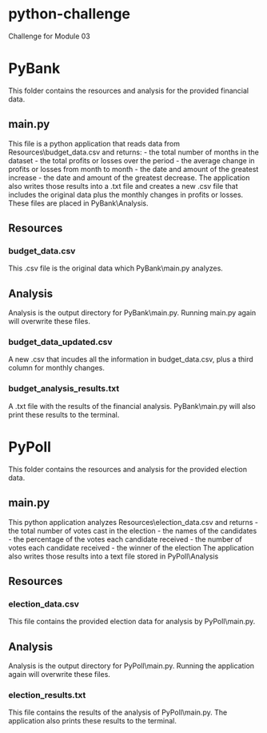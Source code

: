 # python-challenge
Challenge for Module 03

# PyBank

This folder contains the resources and analysis for the provided financial data.

## main.py

This file is a python application that reads data from Resources\budget_data.csv and returns:
    - the total number of months in the dataset
    - the total profits or losses over the period
    - the average change in profits or losses from month to month
    - the date and amount of the greatest increase
    - the date and amount of the greatest decrease.
The application also writes those results into a .txt file and creates a new .csv file that includes the original data plus the monthly changes in profits or losses. These files are placed in PyBank\Analysis.

## Resources

### budget_data.csv

This .csv file is the original data which PyBank\main.py analyzes.

## Analysis

Analysis is the output directory for PyBank\main.py. Running main.py again will overwrite these files.

### budget_data_updated.csv

A new .csv that incudes all the information in budget_data.csv, plus a third column for monthly changes.

### budget_analysis_results.txt

A .txt file with the results of the financial analysis. PyBank\main.py will also print these results to the terminal.

# PyPoll

This folder contains the resources and analysis for the provided election data.

## main.py

This python application analyzes Resources\election_data.csv and returns
    - the total number of votes cast in the election
    - the names of the candidates
    - the percentage of the votes each candidate received
    - the number of votes each candidate received
    - the winner of the election
The application also writes those results into a text file stored in PyPoll\Analysis

## Resources

### election_data.csv

This file contains the provided election data for analysis by PyPoll\main.py.

## Analysis

Analysis is the output directory for PyPoll\main.py. Running the application again will overwrite these files.

### election_results.txt

This file contains the results of the analysis of PyPoll\main.py. The application also prints these results to the terminal.